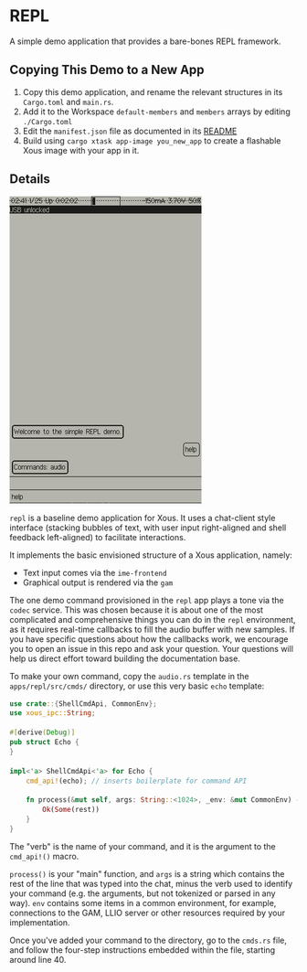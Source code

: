 # REPL

A simple demo application that provides a bare-bones REPL framework.
## Copying This Demo to a New App

1. Copy this demo application, and rename the relevant structures in its `Cargo.toml` and `main.rs`.
2. Add it to the Workspace `default-members` and `members` arrays by editing `./Cargo.toml`
3. Edit the `manifest.json` file as documented in its [README](../README.md)
4. Build using `cargo xtask app-image you_new_app` to create a flashable Xous image with your app in it.
## Details

![screenshot](repl_screenshot.png)

`repl` is a baseline demo application for Xous. It uses a chat-client
style interface (stacking bubbles of text, with user input right-aligned
and shell feedback left-aligned) to facilitate interactions.

It implements the basic envisioned structure of a Xous application, namely:

 - Text input comes via the `ime-frontend`
 - Graphical output is rendered via the `gam`

The one demo command provisioned in the `repl` app plays a tone via
the `codec` service. This was chosen because it is about one of the most complicated
and comprehensive things you can do in the `repl` environment, as it requires
real-time callbacks to fill the audio buffer with new samples. If you have
specific questions about how the callbacks work, we encourage you to open
an issue in this repo and ask your question. Your questions will help us
direct effort toward building the documentation base.

To make your own command, copy the `audio.rs` template
in the `apps/repl/src/cmds/` directory, or use this very basic `echo`
template:

```Rust
use crate::{ShellCmdApi, CommonEnv};
use xous_ipc::String;

#[derive(Debug)]
pub struct Echo {
}

impl<'a> ShellCmdApi<'a> for Echo {
    cmd_api!(echo); // inserts boilerplate for command API

    fn process(&mut self, args: String::<1024>, _env: &mut CommonEnv) -> Result<Option<String::<1024>>, xous::Error> {
        Ok(Some(rest))
    }
}
```

The "verb" is the name of your command, and it is the argument to the `cmd_api!()` macro.

`process()` is your "main" function, and `args` is a string which contains the
rest of the line that was typed into the chat, minus the verb used to identify
your command (e.g. the arguments, but not tokenized or parsed in
any way). `env` contains some items in a common environment, for example, connections
to the GAM, LLIO server or other resources required by your implementation.

Once you've added your command to the directory, go to the `cmds.rs` file, and follow
the four-step instructions embedded within the file, starting around line 40.
